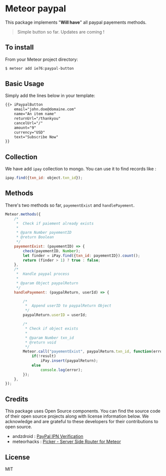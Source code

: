# Meteor paypal
This package implements "**Will have**" all paypal payements methods.

> Simple button so far. Updates are coming !

## To install
From your Meteor project directory:
```sh
$ meteor add ie76:paypal-button
```
## Basic Usage

Simply add the lines below in your template:
```markdown
{{> iPaypalButton
    email="john.doe@domaine.com"
    name="An item name"
    returnUrl="/thankyou"
    cancelUrl="/"
    amount="9"
    currency="USD"
    text="Subscribe Now"
}}
```

## Collection

We have add `ipay` collection to mongo. You can use it to find records like :
``` javascript
ipay.find({txn_id: object.txn_id});
```

## Methods

There's two methods so far, `payementExist` and `handlePayement`.

```javascript
Meteor.methods({
    /*
     *  Check if paiement already exists
     *
     * @parm Number payementID
     * @return Boolean
     */
    payementExist: (payementID) => {
        check(payementID, Number);
        let finder = iPay.find({txn_id: payementID}).count();
        return (finder > 1) ? true : false;
    },
    /*
     *  Handle paypal process
     *
     * @param Object paypalReturn
     */
    handlePayement: (paypalReturn, userId) => {

        /*
         *  Append userID to paypalReturn Object
         */
        paypalReturn.userID = userId;

        /*
         * Check if object exists
         *
         * @param Number txn_id
         * @return void
         */
        Meteor.call("payementExist", paypalReturn.txn_id, function(error, result){
            if(!result)
                iPay.insert(paypalReturn);
            else
                console.log(error);
        });
    },
});
```

## Credits
This package uses Open Source components. You can find the source code of their open source projects along with license information below. We acknowledge and are grateful to these developers for their contributions to open source.

* andzdroid : [PayPal IPN Verification](https://github.com/andzdroid/paypal-ipn)
* meteorhacks : [Picker - Server Side Router for Meteor](https://github.com/meteorhacks/picker)


License
----

MIT

